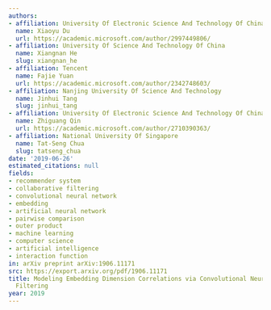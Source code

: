 ```yaml
---
authors:
- affiliation: University Of Electronic Science And Technology Of China
  name: Xiaoyu Du
  url: https://academic.microsoft.com/author/2997449806/
- affiliation: University Of Science And Technology Of China
  name: Xiangnan He
  slug: xiangnan_he
- affiliation: Tencent
  name: Fajie Yuan
  url: https://academic.microsoft.com/author/2342748603/
- affiliation: Nanjing University Of Science And Technology
  name: Jinhui Tang
  slug: jinhui_tang
- affiliation: University Of Electronic Science And Technology Of China
  name: Zhiguang Qin
  url: https://academic.microsoft.com/author/2710390363/
- affiliation: National University Of Singapore
  name: Tat-Seng Chua
  slug: tatseng_chua
date: '2019-06-26'
estimated_citations: null
fields:
- recommender system
- collaborative filtering
- convolutional neural network
- embedding
- artificial neural network
- pairwise comparison
- outer product
- machine learning
- computer science
- artificial intelligence
- interaction function
in: arXiv preprint arXiv:1906.11171
src: https://export.arxiv.org/pdf/1906.11171
title: Modeling Embedding Dimension Correlations via Convolutional Neural Collaborative
  Filtering
year: 2019
---
```

